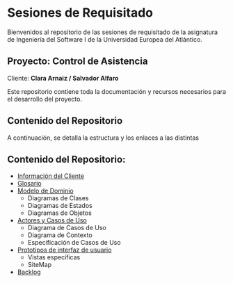 # Sesiones de Requisitado

Bienvenidos al repositorio de las sesiones de requisitado de la asignatura de Ingeniería del Software I de la Universidad Europea del Atlántico.

## Proyecto: **Control de Asistencia**

Cliente: **Clara Arnaiz / Salvador Alfaro**

Este repositorio contiene toda la documentación y recursos necesarios para el desarrollo del proyecto.

## Contenido del Repositorio

A continuación, se detalla la estructura y los enlaces a las distintas

## Contenido del Repositorio:
- [Información del Cliente](/informaciónDelCliente/README.md)
- [Glosario](/documentos/glosario.md)
- [Modelo de Dominio](/documentos/modeloDelDominio/README.md)
  - Diagramas de Clases
  - Diagramas de Estados
  - Diagramas de Objetos
- [Actores y Casos de Uso](/documentos/casosDeUso/README.md)
  - Diagrama de Casos de Uso
  - Diagrama de Contexto
  - Especificación de Casos de Uso
- [Prototipos de interfaz de usuario](/documentos/prototipos/README.md)
  - Vistas específicas
  - SiteMap
- [Backlog](/documentos/backlog.md)